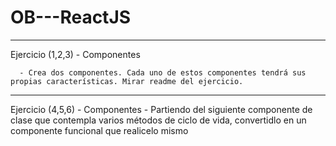 # OB---ReactJS

----------
Ejercicio (1,2,3) - Componentes

      - Crea dos componentes. Cada uno de estos componentes tendrá sus propias características. Mirar readme del ejercicio.

--------------

Ejercicio (4,5,6) - Componentes
      - Partiendo del siguiente componente de clase que contempla varios métodos de ciclo de vida, convertidlo en un componente funcional que realicelo mismo
